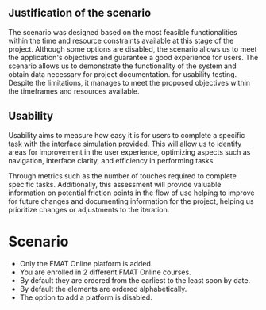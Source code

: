 ## Justification of the scenario

The scenario was designed based on the most feasible functionalities within the time and resource constraints available at this stage of the project. Although some options are disabled, the scenario allows us to meet the application's objectives and guarantee a good experience for users.
The scenario allows us to demonstrate the functionality of the system and obtain data necessary for project documentation.
for usability testing. Despite the limitations, it manages to meet the proposed objectives within the timeframes and resources available.

## Usability

Usability aims to measure how easy it is for users to complete a specific task with the interface simulation provided. This will allow us to identify areas for improvement in the user experience, optimizing aspects such as navigation, interface clarity, and efficiency in performing tasks.

Through metrics such as the number of touches required to complete specific tasks. Additionally, this assessment will provide valuable information on potential friction points in the flow of use helping to improve for future changes and documenting information for the project, helping us prioritize changes or adjustments to the iteration.

# Scenario
- Only the FMAT Online platform is added.
- You are enrolled in 2 different FMAT Online courses.
- By default they are ordered from the earliest to the least soon by date.
- By default the elements are ordered alphabetically.
- The option to add a platform is disabled.